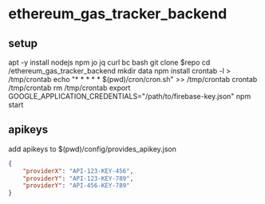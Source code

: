 # ethereum_gas_tracker_backend
## setup
apt -y install nodejs npm jo jq curl bc bash
git clone $repo
cd /ethereum_gas_tracker_backend
mkdir data
npm install
crontab -l > /tmp/crontab
echo "* * * * * $(pwd)/cron/cron.sh" >> /tmp/crontab
crontab /tmp/crontab
rm /tmp/crontab
export GOOGLE_APPLICATION_CREDENTIALS="/path/to/firebase-key.json"
npm start

## apikeys
add apikeys to $(pwd)/config/provides_apikey.json
```json
{
    "providerX": "API-123-KEY-456",
    "providerY": "API-123-KEY-789",
    "providerY": "API-456-KEY-789"
}
```